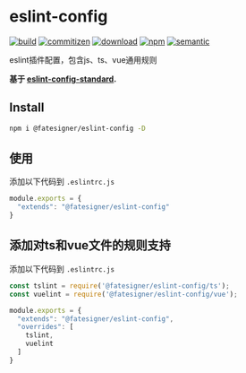 ﻿# eslint-config

[![build][travis-image]][travis-url]
[![commitizen][commitizen-image]][commitizen-url]
[![download][download-image]][download-url]
[![npm][npm-image]][npm-url]
[![semantic][semantic-image]][semantic-url]
             
[npm-image]: https://img.shields.io/npm/v/@fatesigner/eslint-config.svg?color=blue&logo=npm
[npm-url]: https://npmjs.org/package/fatesigner/eslint-config
[travis-image]: https://travis-ci.com/fatesigner/eslint-config.svg?color=green&token=i21P7stb8bZPNjZakvsi&branch=master
[travis-url]: https://travis-ci.com/fatesigner/eslint-config
[download-image]: https://img.shields.io/npm/dw/@fatesigner/eslint-config.svg?color=yellowgreen
[download-url]: https://npmjs.org/package/fatesigner/eslint-config
[commitizen-image]: https://img.shields.io/badge/commitizen-friendly-green.svg
[commitizen-url]: http://commitizen.github.io/cz-cli/
[semantic-image]: https://img.shields.io/badge/%20%20%F0%9F%93%A6%F0%9F%9A%80-semantic--release-e10079.svg?style=flat-square
[semantic-url]: https://opensource.org/licenses/MIT

eslint插件配置，包含js、ts、vue通用规则

**基于 [eslint-config-standard](https://github.com/standard/eslint-config-standard).**

## Install
```bash
npm i @fatesigner/eslint-config -D
```

## 使用
添加以下代码到 `.eslintrc.js`
```javascript
module.exports = {
  "extends": "@fatesigner/eslint-config"
}
```

## 添加对ts和vue文件的规则支持
添加以下代码到 `.eslintrc.js`
```javascript
const tslint = require('@fatesigner/eslint-config/ts');
const vuelint = require('@fatesigner/eslint-config/vue');

module.exports = {
  "extends": "@fatesigner/eslint-config",
  "overrides": [
    tslint,
    vuelint
  ]
}
```
